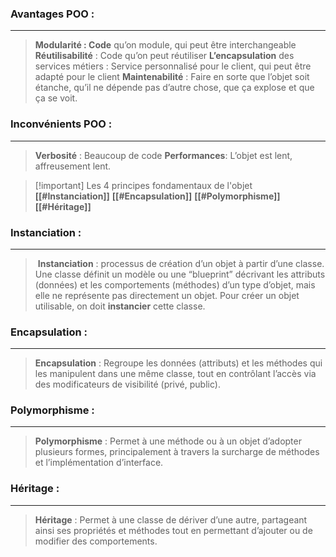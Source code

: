 ### Avantages POO :
---
> **Modularité : Code** qu’on module, qui peut être interchangeable  
> **Réutilisabilité** : Code qu’on peut réutiliser
> **L’encapsulation** des services métiers : Service personnalisé pour le client, qui peut être adapté pour le client
> **Maintenabilité** : Faire en sorte que l’objet soit étanche, qu’il ne dépende pas d’autre chose, que ça explose et que ça se voit.
> 
### Inconvénients POO :
---
> **Verbosité** : Beaucoup de code
> **Performances**: L’objet est lent, affreusement lent.
> 


> [!important] Les 4 principes fondamentaux de l'objet
> **[[#Instanciation]]**
> **[[#Encapsulation]]**
> **[[#Polymorphisme]]**
> **[[#Héritage]]**

### Instanciation  :
---
>  **Instanciation** : processus de création d’un objet à partir d’une classe. Une classe définit un modèle ou une “blueprint” décrivant les attributs (données) et les comportements (méthodes) d’un type d’objet, mais elle ne représente pas directement un objet. Pour créer un objet utilisable, on doit **instancier** cette classe.
> 
###  Encapsulation :
---
>**Encapsulation** : Regroupe les données (attributs) et les méthodes qui les manipulent dans une même classe, tout en contrôlant l’accès via des modificateurs de visibilité (privé, public).
>
###  Polymorphisme :
---
>**Polymorphisme** : Permet à une méthode ou à un objet d’adopter plusieurs formes, principalement à travers la surcharge de méthodes et l’implémentation d’interface.
>
###  Héritage :
---
>**Héritage** : Permet à une classe de dériver d’une autre, partageant ainsi ses propriétés et méthodes tout en permettant d’ajouter ou de modifier des comportements.
>



